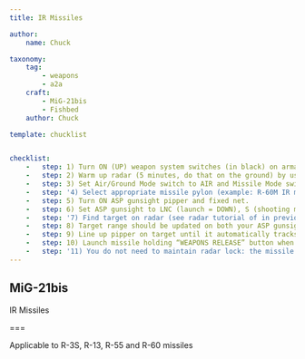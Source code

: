 ```yaml
---
title: IR Missiles

author:
    name: Chuck

taxonomy:
    tag:
        - weapons
        - a2a
    craft:
        - MiG-21bis
        - Fishbed
    author: Chuck

template: chucklist


checklist:
    -   step: 1) Turn ON (UP) weapon system switches (in black) on armament panel.
    -   step: 2) Warm up radar (5 minutes, do that on the ground) by using the radar mode switch to STANDBY (middle position). Then, set radar mode to ON (UP position) and LOW ALT switch to middle position.
    -   step: 3) Set Air/Ground Mode switch to AIR and Missile Mode switch to IR (UP).
    -   step: '4) Select appropriate missile pylon (example: R-60M IR missile on outer left pylon, select pylon 3). NOTE: 1-2 and 3-4 fire 2 missiles in quick succession.'
    -   step: 5) Turn ON ASP gunsight pipper and fixed net.
    -   step: 6) Set ASP gunsight to LNC (launch = DOWN), S (shooting mode = UP), AUT (automatic = UP) and CC (ASP MISSILE Mode).
    -   step: '7) Find target on radar (see radar tutorial of in previous section), slew your TDC on it and lock it with the RADAR LOCK button on your stick to get its position.<br /> NOTE: You do not aim with your radar.'
    -   step: 8) Target range should be updated on both your ASP gunsight (see next page for details) and radar “CHASE” mode screen.
    -   step: 9) Line up pipper on target until it automatically tracks the target. You should hear a lock tone and see a green light based on IR missile type.
    -   step: 10) Launch missile holding “WEAPONS RELEASE” button when you are in lethal missile range.
    -   step: '11) You do not need to maintain radar lock: the missile will track the target on its own. Fire and forget!'
---
```


## MiG-21bis 
IR Missiles

===
  
Applicable to R-3S, R-13, R-55 and R-60 missiles
